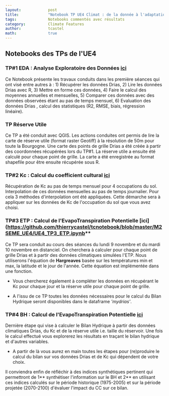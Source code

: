 ```yaml
---
layout:            post
title:             "Notebook TP UE4 Climat : de la donnée à l'adaptation"
tags:              Notebooks commentés avec résultats 
category:          Climate Features
author:            tcastel
math:              true
---
```


## Notebooks des TPs de l'UE4

### TP#1 EDA : Analyse Exploratoire des Données [**ici**](https://github.com/thierrycastel/tcnotebook/blob/master/M2SEME_UE4/UE4_TP1_EDA.ipynb)

Ce Notebook présente les travaux conduits dans les première séances qui ont visé entre autres à : 1) Récupérer les données Drias, 2) Lire les données Drias avec R, 3) Mettre en forme ces données, 4) Faire le calcul des moyennes annuelles et mensuelles, 5) Comparer ces données avec des données observées étant au pas de temps mensuel, 6) Evaluation des données Drias , calcul des statistiques (R2, RMSE, biais, régression linéaire).

### TP Réserve Utile

Ce TP a été conduit avec QGIS. Les actions conduites ont permis de lire la carte de réserve utile (format raster Geotiff) à la résolution de 50m pour toute la Bourgogne. Une carte des points de grille Drias a été créée à partir des coordonnées récupérées lors du TP#1. La réserve utile a ensuite été calculé pour chaque point de grille. La carte a été enregistrée au format shapefile pour être ensuite récupérée sous R. 

### TP#2 Kc : Calcul du coefficient cultural [**ici**](https://github.com/thierrycastel/tcnotebook/blob/master/M2SEME_UE4/UE4_TP2_Kc.ipynb)

Récupération de Kc au pas de temps mensuel pour 4 occupations du sol. Interpolation de ces données mensuelles au pas de temps journalier. Pour cela 3 méthodes d'interpolation ont été appliquées. Cette démarche sera à appliquer sur les données de Kc de l'occupation du sol que vous avez choisi.

### TP#3 ETP : Calcul de l'EvapoTranspiration Potentielle [**ici**](https://github.com/thierrycastel/tcnotebook/blob/master/M2SEME_UE4/UE4_TP3_ETP.ipynb**

Ce TP sera conduit au cours des séances du lundi 9 novembre et du mardi 10 novembre en distanciel. On cherchera à calculer pour chaque point de grille Drias et à partir des données climatiques simulées l'ETP. Nous utiliserons l'équation de **Hargreaves** basée sur les températures min et max, la latitude et le jour de l'année. Cette équation est implémentée dans une fonction.

* Vous chercherez également à compléter les données en récupérant le Kc pour chaque jour et la réserve utile pour chaque point de grille.

* A l'issu de ce TP toutes les données nécessaires pour le calcul du Bilan Hydrique seront disponibles dans le dataframe *'mydrias'*.

### TP#4 BH : Calcul de l'EvapoTranspiration Potentielle [**ici**](https://github.com/thierrycastel/tcnotebook/blob/master/M2SEME_UE4/UE4_TP4_BH.ipynb)

Dernière étape qui vise à calculer le Bilan Hydrique à partir des données climatiques Drias, du Kc et de la réserve utile i.e. taille du réservoir.
Une fois le calcul effectué vous explorerez les résultats en traçant le bilan hydrique et d'autres variables.

* A partir de là vous aurez en main toutes les étapes pour (re)produire le calcul du bilan sur vos données Drias et de Kc qui dépendent de votre choix.

Il conviendra enfin de réfléchir à des indices synthétiques pertinent qui permettront de 1** synthétiser l'information sur le BH et 2** en utilisant ces indices calculés sur le période historique (1975-2005) et sur la période projetée (2070-2100) d'évaluer l'impact du CC sur ce bilan.
